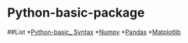 # Python-basic-package

##List
*[Python-basic_ Syntax](https://github.com/Kevin7720/python-basic-package-teaching/blob/main/code/Python-basic_%20Syntax.ipynb)
*[Numpy](https://github.com/Kevin7720/python-basic-package-teaching/blob/main/code/Introduction_to_Numpy.ipynb)
*[Pandas](https://github.com/Kevin7720/python-basic-package-teaching/blob/main/code/Introduction%20to%20Pandas.ipynb)
*[Matplotlib](https://github.com/Kevin7720/python-basic-package-teaching/blob/main/code/Introduction%20to%20Matplotlib.ipynb)


